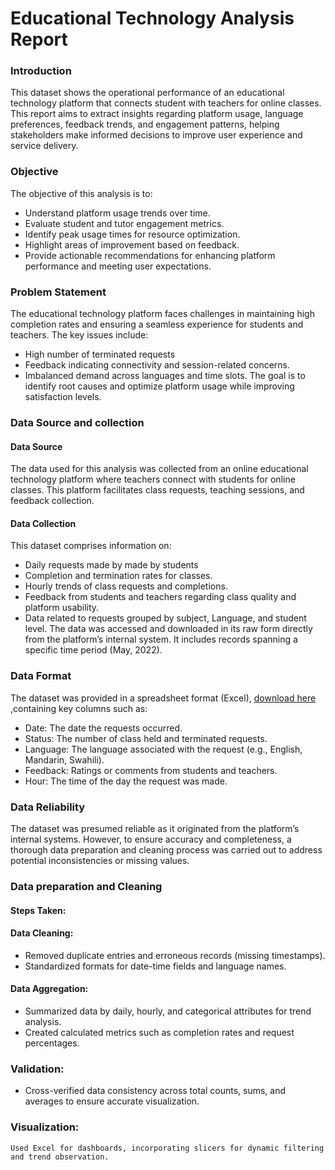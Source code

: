 # Educational Technology Analysis Report

### Introduction 

This dataset shows the operational performance of an educational technology platform that connects student with teachers for online classes. This report aims to extract insights regarding platform usage, language preferences, feedback trends, and engagement patterns, helping stakeholders make informed decisions to improve user experience and service delivery.

### Objective

The objective of this analysis is to:
-	Understand platform usage trends over time.
-	Evaluate student and tutor engagement metrics.
-	Identify peak usage times for resource optimization.
-	Highlight areas of improvement based on feedback.
-	Provide actionable recommendations for enhancing platform performance and meeting user expectations.

###	Problem Statement

The educational technology platform faces challenges in maintaining high completion rates and ensuring a seamless experience for students and teachers. The key issues include:
-	High number of terminated requests
-	Feedback indicating connectivity and session-related concerns.
-	Imbalanced demand across languages and time slots.
The goal is to identify root causes and optimize platform usage while improving satisfaction levels.

### Data Source and collection

#### Data Source
The data used for this analysis was collected from an online educational technology platform where teachers connect with students for online classes. This platform facilitates class requests, teaching sessions, and feedback collection.

#### Data Collection
This dataset comprises information on:
- Daily requests made by made by students
-	Completion and termination rates for classes.
-	Hourly trends of class requests and completions.
-	Feedback from students and teachers regarding class quality and platform usability.
-	Data related to requests grouped by subject, Language, and student level.
The data was accessed and downloaded in its raw form directly from the platform’s internal system. It includes records spanning a specific time period (May, 2022).

###	Data Format
The dataset was provided in a spreadsheet format (Excel), [download here](https://microsoft.com) ,containing key columns such as:
-	Date: The date the requests occurred.
-	Status: The number of class held and terminated requests.
-	Language: The language associated with the request (e.g., English, Mandarin, Swahili).
-	Feedback: Ratings or comments from students and teachers.
-	Hour: The time of the day the request was made.

###	Data Reliability
The dataset was presumed reliable as it originated from the platform’s internal systems. However, to ensure accuracy and completeness, a thorough data preparation and cleaning process was carried out to address potential inconsistencies or missing values.

###	Data preparation and Cleaning

#### Steps Taken:
####	Data Cleaning:
-	Removed duplicate entries and erroneous records (missing timestamps).
-	Standardized formats for date-time fields and language names.
####	Data Aggregation:
-	Summarized data by daily, hourly, and categorical attributes for trend analysis.
-	Created calculated metrics such as completion rates and request percentages.

###	Validation:

-	Cross-verified data consistency across total counts, sums, and averages to ensure accurate visualization.
###		Visualization: 
	Used Excel for dashboards, incorporating slicers for dynamic filtering and trend observation.




